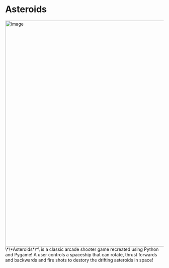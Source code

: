 # Asteroids
<img width="1278" height="715" alt="image" src="https://github.com/user-attachments/assets/be102f13-505b-44aa-bca3-88ef5a4710c9" />
\*\*Asteroids*\*\ is a classic arcade shooter game recreated using Python and Pygame! A user controls a spaceship that can rotate, thrust forwards and backwards and fire shots to destory the drifting asteroids in space!
